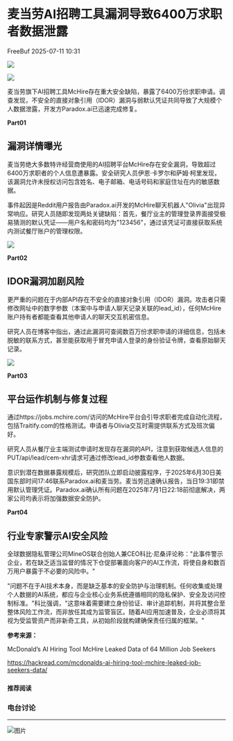 #  麦当劳AI招聘工具漏洞导致6400万求职者数据泄露  
 FreeBuf   2025-07-11 10:31  
  
![](https://mmbiz.qpic.cn/mmbiz_gif/qq5rfBadR38jUokdlWSNlAjmEsO1rzv3srXShFRuTKBGDwkj4gvYy34iajd6zQiaKl77Wsy9mjC0xBCRg0YgDIWg/640?wx_fmt=gif "")  
  
  
![](https://mmbiz.qpic.cn/mmbiz_jpg/qq5rfBadR3ibB6c57w7TYCsC97JxXoqaKCAMKkSXibL668MicZuQyMSkkCbF92l8mNTEfVMSge4VEFHA7pOR6VoHg/640?wx_fmt=jpeg&from=appmsg "")  
  
  
麦当劳旗下AI招聘工具McHire存在重大安全缺陷，暴露了6400万份求职申请。调查发现，不安全的直接对象引用（IDOR）漏洞与弱默认凭证共同导致了大规模个人数据泄露，开发方Paradox.ai已迅速完成修复。  
  
  
**Part01**  
## 漏洞详情曝光  
  
  
麦当劳绝大多数特许经营商使用的AI招聘平台McHire存在安全漏洞，导致超过6400万求职者的个人信息遭暴露。安全研究人员伊恩·卡罗尔和萨姆·柯里发现，该漏洞允许未授权访问包含姓名、电子邮箱、电话号码和家庭住址在内的敏感数据。  
  
  
事件起因是Reddit用户报告由Paradox.ai开发的McHire聊天机器人"Olivia"出现异常响应。研究人员随即发现两处关键缺陷：首先，餐厅业主的管理登录界面接受极易猜测的默认凭证——用户名和密码均为"123456"，通过该凭证可直接获取系统内测试餐厅账户的管理权限。  
  
  
![](https://mmbiz.qpic.cn/mmbiz_png/qq5rfBadR3ibB6c57w7TYCsC97JxXoqaKZEvsTNZ73PMk3mJqKAHYwFQoSVlA8jHdkjib5vfU1OGoEhtfsfCCEdQ/640?wx_fmt=png&from=appmsg "")  
  
  
**Part02**  
## IDOR漏洞加剧风险  
  
  
更严重的问题在于内部API存在不安全的直接对象引用（IDOR）漏洞。攻击者只需修改网址中的数字参数（本案中与申请人聊天记录关联的lead_id），任何McHire账户持有者都能查看其他申请人的聊天交互机密信息。  
  
  
研究人员在博客中指出，通过此漏洞可查阅数百万份求职申请的详细信息，包括未脱敏的联系方式，甚至能获取用于冒充申请人登录的身份验证令牌，查看原始聊天记录。  
  
  
![](https://mmbiz.qpic.cn/mmbiz_png/qq5rfBadR3ibB6c57w7TYCsC97JxXoqaKgTlicCkDfLUM18nQzkgsjlvKU769UoICnhc3pxQiaHxzuwk0uzcM246Q/640?wx_fmt=png&from=appmsg "")  
  
  
**Part03**  
## 平台运作机制与修复过程  
  
  
通过https://jobs.mchire.com/访问的McHire平台会引导求职者完成自动化流程，包括Traitify.com的性格测试。申请者与Olivia交互时需提供联系方式及班次偏好。  
  
  
研究人员从餐厅业主端测试申请时发现存在漏洞的API，注意到获取候选人信息的PUT/api/lead/cem-xhr请求可通过修改lead_id参数查看他人数据。  
  
  
意识到潜在数据暴露规模后，研究团队立即启动披露程序，于2025年6月30日美国东部时间17:46联系Paradox.ai和麦当劳。麦当劳迅速确认报告，当日19:31即禁用默认管理凭证。Paradox.ai确认所有问题在2025年7月1日22:18前彻底解决，两家公司均表示将加强数据安全防护。  
  
  
**Part04**  
## 行业专家警示AI安全风险  
  
  
全球数据隐私管理公司MineOS联合创始人兼CEO科比·尼桑评论称："此事件警示企业，若在缺乏适当监督的情况下仓促部署面向客户的AI工作流，将使自身和数百万用户暴露于不必要的风险中。"  
  
  
"问题不在于AI技术本身，而是缺乏基本的安全防护与治理机制。任何收集或处理个人数据的AI系统，都应与企业核心业务系统遵循相同的隐私保护、安全及访问控制标准。"科比强调，"这意味着需要建立身份验证、审计追踪机制，并将其整合至整体风险工作流，而非放任其成为监管盲区。随着AI应用加速普及，企业必须将其视为受监管资产而非新奇工具，从初始阶段就构建确保责任归属的框架。"  
  
  
**参考来源：**  
  
McDonald’s AI Hiring Tool McHire Leaked Data of 64 Million Job Seekers  
  
https://hackread.com/mcdonalds-ai-hiring-tool-mchire-leaked-job-seekers-data/  
  
  
###   
###   
###   
  
**推荐阅读**  
  
[](https://mp.weixin.qq.com/s?__biz=MjM5NjA0NjgyMA==&mid=2651324737&idx=1&sn=8f0843cf1d51ac50bd1eae4a5f0e4c87&scene=21#wechat_redirect)  
  
### 电台讨论  
  
****  
  
  
  
![图片](https://mmbiz.qpic.cn/mmbiz_gif/qq5rfBadR3icF8RMnJbsqatMibR6OicVrUDaz0fyxNtBDpPlLfibJZILzHQcwaKkb4ia57xAShIJfQ54HjOG1oPXBew/640?wx_fmt=gif&wxfrom=5&wx_lazy=1&tp=webp "")  
  
   
  
